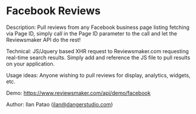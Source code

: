 # Facebook Reviews
Description: Pull reviews from any Facebook business page listing fetching via Page ID, simply call in the Page ID parameter to the call and let the Reviewsmaker API do the rest!

Technical: JS/Jquery based XHR request to Reviewsmaker.com requesting real-time search results. Simply add and reference the JS file to pull results on your application.

Usage ideas: Anyone wishing to pull reviews for display, analytics, widgets, etc.

Demo: https://www.reviewsmaker.com/api/demo/facebook

Author: Ilan Patao (ilan@dangerstudio.com)

